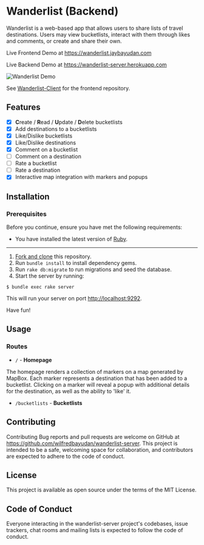 # Wanderlist (Backend)

Wanderlist is a web-based app that allows users to share lists of travel destinations. Users may view bucketlists, interact with them through likes and comments, or create and share their own.

Live Frontend Demo at https://wanderlist.jaybayudan.com

Live Backend Demo at https://wanderlist-server.herokuapp.com

![Wanderlist Demo](preview.gif)

See [Wanderlist-Client](https://github.com/wilfredbayudan/wanderlist-client) for the frontend repository.

## Features
- [x] **C**reate / **R**ead / **U**pdate / **D**elete bucketlists
- [x] Add destinations to a bucketlists
- [x] Like/Dislike bucketlists
- [x] Like/Dislike destinations
- [x] Comment on a bucketlist
- [ ] Comment on a destination
- [ ] Rate a bucketlist
- [ ] Rate a destination
- [x] Interactive map integration with markers and popups

## Installation
### Prerequisites
Before you continue, ensure you have met the following requirements:
* You have installed the latest version of [Ruby](https://www.ruby-lang.org/en/documentation/installation/).
---
1. [Fork and clone](https://github.com/wilfredbayudan/wanderlist-server/fork) this repository.
2. Run `bundle install` to install dependency gems.
3. Run `rake db:migrate` to run migrations and seed the database.
4. Start the server by running:
```console
$ bundle exec rake server
```

This will run your server on port
[http://localhost:9292](http://localhost:9292).

Have fun!

## Usage

### Routes
* `/` - **Homepage**

The homepage renders a collection of markers on a map generated by MapBox. Each marker represents a destination that has been added to a bucketlist. Clicking on a marker will reveal a popup with additional details for the destination, as well as the ability to 'like' it.

* `/bucketlists` - **Bucketlists**


## Contributing

Contributing Bug reports and pull requests are welcome on GitHub at https://github.com/wilfredbayudan/wanderlist-server. This project is intended to be a safe, welcoming space for collaboration, and contributors are expected to adhere to the code of conduct.

## License

This project is available as open source under the terms of the MIT License.

## Code of Conduct

Everyone interacting in the wanderlist-server project's codebases, issue trackers, chat rooms and mailing lists is expected to follow the code of conduct.